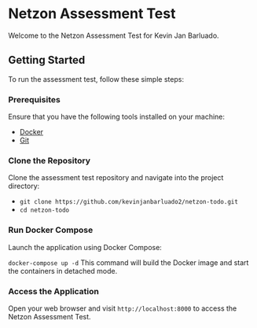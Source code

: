 # Netzon Assessment Test

Welcome to the Netzon Assessment Test for Kevin Jan Barluado.

## Getting Started

To run the assessment test, follow these simple steps:

### Prerequisites

Ensure that you have the following tools installed on your machine:

- [Docker](https://www.docker.com/get-started)
- [Git](https://git-scm.com/book/en/v2/Getting-Started-Installing-Git)

### Clone the Repository

Clone the assessment test repository and navigate into the project directory:

- `git clone https://github.com/kevinjanbarluado2/netzon-todo.git`
- `cd netzon-todo`

### Run Docker Compose

Launch the application using Docker Compose:

`docker-compose up -d`
This command will build the Docker image and start the containers in detached mode.

### Access the Application
Open your web browser and visit `http://localhost:8000` to access the Netzon Assessment Test.
